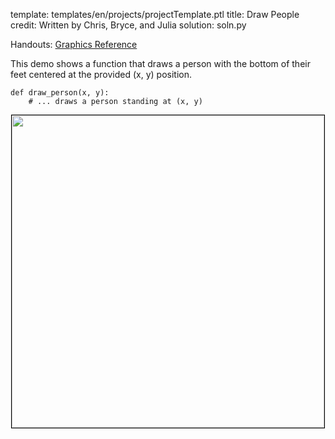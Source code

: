 template: templates/en/projects/projectTemplate.ptl
title: Draw People
credit: Written by Chris, Bryce, and Julia
solution: soln.py

Handouts: [Graphics Reference]({{pathToRoot}}en/resources/graphics.html)<br/>

This demo shows a function that draws a person with the bottom of their feet centered at the provided (x, y) position.

    def draw_person(x, y):
        # ... draws a person standing at (x, y)

<center>
<img style="width:500px; border: 1px solid black;" src="{{pathToRoot}}img/projects/drawPeople/people.png">	
</center>
